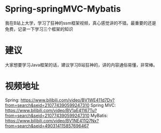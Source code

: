 # Spring-springMVC-Mybatis
我在B站上大学，学习了狂神的ssm框架视频，真心感觉讲的不错。最重要的还是免费，记录一下学习三个框架的知识

# 建议
大家想要学习Java框架的话，建议学习B站狂神的，讲的内容通俗易懂，非常棒。

# 视频地址
Spring: https://www.bilibili.com/video/BV1WE411d7Dv?from=search&seid=210774390599247310
Spring MVC: https://www.bilibili.com/video/BV1aE41167Tu?from=search&seid=210774390599247310
MyBatis: https://www.bilibili.com/video/BV1NE411Q7Nx?from=search&seid=490314115857696467

